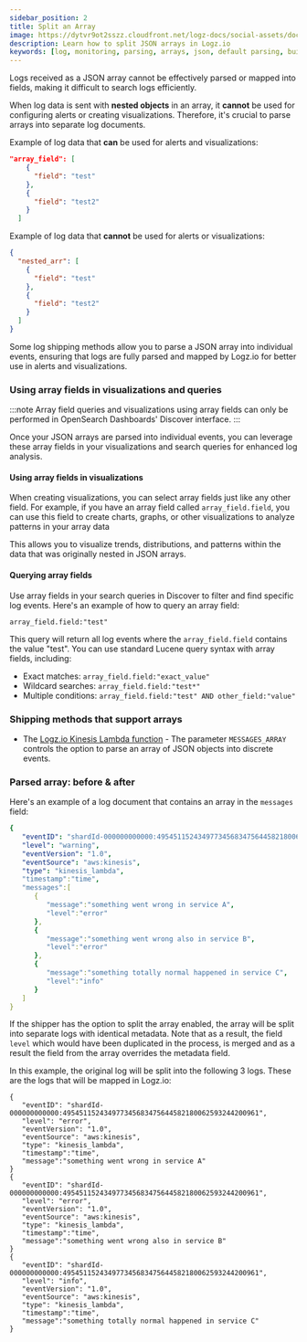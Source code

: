 ```yaml
---
sidebar_position: 2
title: Split an Array
image: https://dytvr9ot2sszz.cloudfront.net/logz-docs/social-assets/docs-social.jpg
description: Learn how to split JSON arrays in Logz.io
keywords: [log, monitoring, parsing, arrays, json, default parsing, built in log types, log types, observability]
---
```


Logs received as a JSON array cannot be effectively parsed or mapped into fields, making it difficult to search logs efficiently.

When log data is sent with **nested objects** in an array, it **cannot** be used for configuring alerts or creating visualizations. Therefore, it's crucial to parse arrays into separate log documents.



Example of log data that **can** be used for alerts and visualizations:

```json
"array_field": [
    {
      "field": "test"
    },
    {
      "field": "test2"
    }
  ]
```

Example of log data that **cannot** be used for alerts or visualizations:

```json
{
  "nested_arr": [
    {
      "field": "test"
    },
    {
      "field": "test2"
    }
  ]
}
```


Some log shipping methods allow you to parse a JSON array into individual events, ensuring that logs are fully parsed and mapped by Logz.io for better use in alerts and visualizations.

### Using array fields in visualizations and queries

:::note
Array field queries and visualizations using array fields can only be performed in OpenSearch Dashboards' Discover interface.
:::

Once your JSON arrays are parsed into individual events, you can leverage these array fields in your visualizations and search queries for enhanced log analysis.

#### Using array fields in visualizations

When creating visualizations, you can select array fields just like any other field. For example, if you have an array field called `array_field.field`, you can use this field to create charts, graphs, or other visualizations to analyze patterns in your array data

This allows you to visualize trends, distributions, and patterns within the data that was originally nested in JSON arrays.

#### Querying array fields

Use array fields in your search queries in Discover to filter and find specific log events. Here's an example of how to query an array field:

`array_field.field:"test"`

This query will return all log events where the `array_field.field` contains the value "test". You can use standard Lucene query syntax with array fields, including:

* Exact matches: `array_field.field:"exact_value"`
* Wildcard searches: `array_field.field:"test*"`
* Multiple conditions: `array_field.field:"test" AND other_field:"value"`

### Shipping methods that support arrays

* The [Logz.io Kinesis Lambda function](https://docs.logz.io/shipping/log-sources/kinesis.html) - The parameter `MESSAGES_ARRAY` controls the option to parse an array of JSON objects into discrete events.

### Parsed array: before & after

Here's an example of a log document that contains an array in the `messages` field:

```yml
{
   "eventID": "shardId-000000000000:495451152434977345683475644582180062593244200961",
   "level": "warning",
   "eventVersion": "1.0",
   "eventSource": "aws:kinesis",
   "type": "kinesis_lambda",
   "timestamp":"time",
   "messages":[
      {
         "message":"something went wrong in service A",
         "level":"error"
      },
      {
         "message":"something went wrong also in service B",
         "level":"error"
      },
      {
         "message":"something totally normal happened in service C",
         "level":"info"
      }
   ]
}
```

If the shipper has the option to split the array enabled, the array will be split into separate logs with identical metadata. Note that as a result, the field `level` which would have been duplicated in the process, is merged and as a result the field from the array overrides the metadata field.

In this example, the original log will be split into the following 3 logs. These are the logs that will be mapped in Logz.io:

```
{
   "eventID": "shardId-000000000000:495451152434977345683475644582180062593244200961",
   "level": "error",
   "eventVersion": "1.0",
   "eventSource": "aws:kinesis",
   "type": "kinesis_lambda",
   "timestamp":"time",
   "message":"something went wrong in service A"
}
{
   "eventID": "shardId-000000000000:495451152434977345683475644582180062593244200961",
   "level": "error",
   "eventVersion": "1.0",
   "eventSource": "aws:kinesis",
   "type": "kinesis_lambda",
   "timestamp":"time",
   "message":"something went wrong also in service B"
}
{
   "eventID": "shardId-000000000000:495451152434977345683475644582180062593244200961",
   "level": "info",
   "eventVersion": "1.0",
   "eventSource": "aws:kinesis",
   "type": "kinesis_lambda",
   "timestamp":"time",
   "message":"something totally normal happened in service C"
}
```
